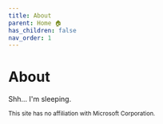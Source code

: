 ```yaml
---
title: About
parent: Home 🏠
has_children: false
nav_order: 1
---
```

# About

Shh... I'm sleeping.

<sub>This site has no affiliation with Microsoft Corporation.</sub>
  